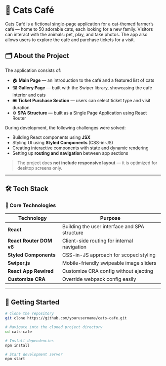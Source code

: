 # 🐾 Cats Café

Cats Café is a fictional single-page application for a cat-themed farmer’s café — home to 50 adorable cats, each looking for a new family. Visitors can interact with the animals: pet, play, and take photos. The app also allows users to explore the café and purchase tickets for a visit.

## 🗂️ About the Project

The application consists of:

- 🏠 **Main Page** — an introduction to the café and a featured list of cats
- 🖼️ **Gallery Page** — built with the Swiper library, showcasing the café interior and cats
- 🎟️ **Ticket Purchase Section** — users can select ticket type and visit duration
- ⚙️ **SPA Structure** — built as a Single Page Application using React Router

During development, the following challenges were solved:

- Building React components using **JSX**
- Styling UI using **Styled Components** (CSS-in-JS)
- Creating interactive components with state and dynamic rendering
- Setting up **routing and navigation** between app sections

> The project does **not include responsive layout** — it is optimized for desktop screens only.

---

## 🛠 Tech Stack

### 🚀 Core Technologies

| Technology             | Purpose                                        |
|------------------------|------------------------------------------------|
| **React**              | Building the user interface and SPA structure |
| **React Router DOM v6**| Client-side routing for internal navigation   |
| **Styled Components**  | CSS-in-JS approach for scoped styling         |
| **Swiper.js**          | Mobile-friendly swipeable image sliders       |
| **React App Rewired**  | Customize CRA config without ejecting         |
| **Customize CRA**      | Override webpack config easily                |

---

## 🚀 Getting Started

```bash
# Clone the repository
git clone https://github.com/yourusername/cats-cafe.git

# Navigate into the cloned project directory
cd cats-cafe

# Install dependencies
npm install

# Start development server
npm start
```

